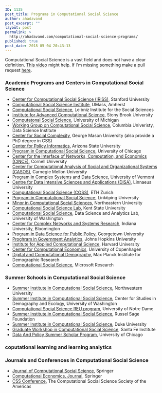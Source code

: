 ```yaml
---
ID: 1135
post_title: Programs in Computational Social Science
author: ahadavand
post_excerpt: ""
layout: post
permalink: >
  http://ahadavand.com/computational-social-science-programs/
published: true
post_date: 2018-05-04 20:43:13
---
```

Computational Social Science is a vast field and does not have a clear definition. [This video](https://www.youtube.com/watch?v=kyZkptxlSA8) might help. If I'm missing something make a pull request [here](https://github.com/ahdvnd/wordpress-website-content/blob/master/_posts/2018-05-05-computational-social-science-programs.md).

### Academic Programs and Centers in Computational Social Science
- [Center for Computational Social Science (IRiSS)](https://iriss.stanford.edu/css), Stanford University
- [Computational Social Science Institute](http://www.cssi.umass.edu/), UMass, Amherst
- [Computational Social Science](https://www.gesis.org/en/institute/departments/computational-social-science/), Leibniz Institute for the Social Sciences
- [Institute for Advanced Computational Science](https://www.iacs.stonybrook.edu/pages/center-for-computational-social-science-ccss), Stony Brook University
- [Computatonal Social Science](https://sites.lsa.umich.edu/css/), University of Michigan
- [Working Group on Computational Social Science](http://datascience.columbia.edu/computational-social-science), Columbia Univeristy, Data Science Institute
- [Center for Social Complexity](https://socialcomplexity.gmu.edu/), George Mason University (also provide a PhD degree in CSS)
- [Center for Policy Informatics](https://policyinformatics.asu.edu/content/computational-social-science-society-americas), Arizona State University
- [Program in Computational Social Science](https://macss.uchicago.edu/), University of Chicago
- [Center for the Interface of Networks, Computation, and Economics (CINCE)](https://www.cis.cornell.edu/about/institutes-initiatives), Cornell University
- [Center for Computational Analysis of Social and Organizational Systems (CASOS)](http://www.casos.cs.cmu.edu/), Carnegie Mellon University
- [Program in Complex Systems and Data Science](http://www.uvm.edu/~cmplxsys/teaching-learning/ms-in-complex-systems-and-data-science/), University of Vermont
- [Centre for Data Intensive Sciences and Applications (DISA)](https://lnu.se/en/research/searchresearch/computational-social-sciences/), Linnaeus University 
- [Computational Social Science (COSS)](http://www.coss.ethz.ch/), ETH Zurich
- [Program in Computational Social Science](https://liu.se/en/news-item/computational-social-science-nytt-masterprogram), Linköping University
- [Minor in Computational Social Sciences](https://www.northeastern.edu/cssh/socant/undergraduate/computational-social-sciences-minor/), Northeastern University
- [Computational Social Science Lab](https://www.kent.edu/geography/computational-social-science-lab), Kent State University
- [Computational Social Science](https://datalab.ischool.uw.edu/projects/computational-social-science), Data Science and Analytics Lab, University of Washington
- [Center for Complex Networks and Systems Research](http://cnets.indiana.edu/blog/tag/computational-social-science/), Indiana University, Bloomington
- [Program in Data Science for Public Policy](https://mccourt.georgetown.edu/master-in-data-science-for-public-policy), Georgetown University
- [Proghram in Government Analytics](http://advanced.jhu.edu/academics/graduate-degree-programs/government-analytics/), Johns Hopkins University
- [Institute for Applied Computational Science](https://iacs.seas.harvard.edu/academic-programs), Harvard University
- [Center for Computational Economics](http://www.econ.ku.dk/cce/), University of Copenhagen
- [Digital and Computational Demography](https://www.demogr.mpg.de/en/laboratories/digital_and_computational_demography_5555/default.htm), Max Planck Institute for Demographic Research
- [Computational Social Science](https://www.microsoft.com/en-us/research/group/computational-social-science/), Microsoft Research 
 
 
### Summer Schools in Computational Social Science
- [Summer Institute in Computational Social Science](https://ord.northwestern.edu/events/2018/summer-institute-computational-social-science-chicago), Northwestern University
- [Summer Institute in Computational Social Science](https://csde.washington.edu/news-events/call-for-applications-summer-institute-in-computational-social-science/), Center for Studies in Demography and Ecology, University of Washington
- [Computational Social Science REU program](https://crc.nd.edu/index.php/research/reu-at-the-crc/computational-social-science-reu), University of Notre Dame
- [Summer Institute in Computational Social Science](https://www.russellsage.org/summer-institute-computational-social-science-june-17-30-2018), Russel Sage Foundation
- [Summer Institute in Computational Social Science](http://www.decisionsciencenews.com/2018/01/22/summer-institute-computational-social-science/), Duke University
- [Graduate Workshop in Computational Social Science](https://www.santafe.edu/engage/learn/schools/graduate-workshop-computational-social-science-mod), Santa Fe Institute
- [Data And Policy Summer Scholar Program](https://harris.uchicago.edu/academics/programs-degrees/summer-scholars-program), University of Chicago
 
### coputational learning and learning analytics

### Journals and Conferences in Computational Social Science
- [Journal of Computational Social Science](https://www.springer.com/social+sciences/journal/42001?detailsPage=editorialBoard), Springer
- [Computational Economics, Journal](https://link.springer.com/journal/10614), Springer
- [CSS Conference](https://computationalsocialscience.org/conferences/css2017-final/), The Computational Social Science Society of the Americas
